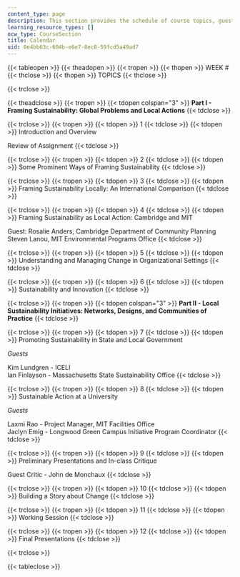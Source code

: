 ```yaml
---
content_type: page
description: This section provides the schedule of course topics, guests, and activities.
learning_resource_types: []
ocw_type: CourseSection
title: Calendar
uid: 0e4bb63c-604b-e6e7-8ec8-59fcd5a49ad7
---
```


{{< tableopen >}}
{{< theadopen >}}
{{< tropen >}}
{{< thopen >}}
WEEK #
{{< thclose >}}
{{< thopen >}}
TOPICS
{{< thclose >}}

{{< trclose >}}

{{< theadclose >}}
{{< tropen >}}
{{< tdopen colspan="3" >}}
**Part I - Framing Sustainability: Global Problems and Local Actions**
{{< tdclose >}}

{{< trclose >}}
{{< tropen >}}
{{< tdopen >}}
1
{{< tdclose >}}
{{< tdopen >}}
Introduction and Overview  
  
Review of Assignment
{{< tdclose >}}

{{< trclose >}}
{{< tropen >}}
{{< tdopen >}}
2
{{< tdclose >}}
{{< tdopen >}}
Some Prominent Ways of Framing Sustainability
{{< tdclose >}}

{{< trclose >}}
{{< tropen >}}
{{< tdopen >}}
3
{{< tdclose >}}
{{< tdopen >}}
Framing Sustainability Locally: An International Comparison
{{< tdclose >}}

{{< trclose >}}
{{< tropen >}}
{{< tdopen >}}
4
{{< tdclose >}}
{{< tdopen >}}
Framing Sustainability as Local Action: Cambridge and MIT  
  
Guest: Rosalie Anders, Cambridge Department of Community Planning Steven Lanou, MIT Environmental Programs Office
{{< tdclose >}}

{{< trclose >}}
{{< tropen >}}
{{< tdopen >}}
5
{{< tdclose >}}
{{< tdopen >}}
Understanding and Managing Change in Organizational Settings
{{< tdclose >}}

{{< trclose >}}
{{< tropen >}}
{{< tdopen >}}
6
{{< tdclose >}}
{{< tdopen >}}
Sustainability and Innovation
{{< tdclose >}}

{{< trclose >}}
{{< tropen >}}
{{< tdopen colspan="3" >}}
**Part II - Local Sustainability Initiatives: Networks, Designs, and Communities of Practice**
{{< tdclose >}}

{{< trclose >}}
{{< tropen >}}
{{< tdopen >}}
7
{{< tdclose >}}
{{< tdopen >}}
Promoting Sustainability in State and Local Government  
  
_Guests_  
  
Kim Lundgren - ICELI  
Ian Finlayson - Massachusetts State Sustainability Office
{{< tdclose >}}

{{< trclose >}}
{{< tropen >}}
{{< tdopen >}}
8
{{< tdclose >}}
{{< tdopen >}}
Sustainable Action at a University  
  
_Guests_  
  
Laxmi Rao - Project Manager, MIT Facilities Office  
Jaclyn Emig - Longwood Green Campus Initiative Program Coordinator
{{< tdclose >}}

{{< trclose >}}
{{< tropen >}}
{{< tdopen >}}
9
{{< tdclose >}}
{{< tdopen >}}
Preliminary Presentations and In-class Critique  
  
Guest Critic - John de Monchaux
{{< tdclose >}}

{{< trclose >}}
{{< tropen >}}
{{< tdopen >}}
10
{{< tdclose >}}
{{< tdopen >}}
Building a Story about Change
{{< tdclose >}}

{{< trclose >}}
{{< tropen >}}
{{< tdopen >}}
11
{{< tdclose >}}
{{< tdopen >}}
Working Session
{{< tdclose >}}

{{< trclose >}}
{{< tropen >}}
{{< tdopen >}}
12
{{< tdclose >}}
{{< tdopen >}}
Final Presentations
{{< tdclose >}}

{{< trclose >}}

{{< tableclose >}}